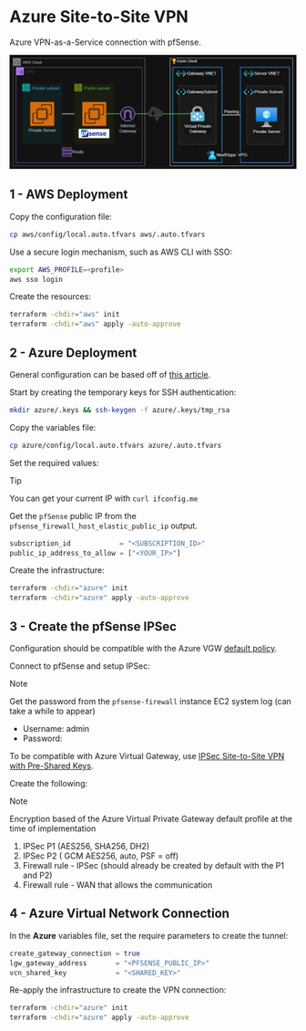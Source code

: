 # Azure Site-to-Site VPN

Azure VPN-as-a-Service connection with pfSense.

<img src=".assets/azure-pfsense.png" />

## 1 - AWS Deployment

Copy the configuration file:

```sh
cp aws/config/local.auto.tfvars aws/.auto.tfvars
```

Use a secure login mechanism, such as AWS CLI with SSO:

```sh
export AWS_PROFILE=<profile>
aws sso login
```

Create the resources:

```sh
terraform -chdir="aws" init
terraform -chdir="aws" apply -auto-approve
```

## 2 - Azure Deployment

General configuration can be based off of [this article][azure-s2s-vpn-tutorial].

Start by creating the temporary keys for SSH authentication:

```sh
mkdir azure/.keys && ssh-keygen -f azure/.keys/tmp_rsa
```

Copy the variables file:

```sh
cp azure/config/local.auto.tfvars azure/.auto.tfvars
```

Set the required values:

> [!TIP]
> You can get your current IP with `curl ifconfig.me`

Get the `pfSense` public IP from the `pfsense_firewall_host_elastic_public_ip` output.

```terraform
subscription_id            = "<SUBSCRIPTION_ID>"
public_ip_address_to_allow = ["<YOUR_IP>"]
```

Create the infrastructure:

```sh
terraform -chdir="azure" init
terraform -chdir="azure" apply -auto-approve
```

## 3 - Create the pfSense IPSec

Configuration should be compatible with the Azure VGW [default policy][azure-ipsec-policy].

Connect to pfSense and setup IPSec:

> [!NOTE]
> Get the password from the `pfsense-firewall` instance EC2 system log (can take a while to appear)

- Username: admin
- Password: <system log password>

To be compatible with Azure Virtual Gateway, use [IPSec Site-to-Site VPN with Pre-Shared Keys][ipsec-s2s-psk].

Create the following:

> [!NOTE]
> Encryption based of the Azure Virtual Private Gateway default profile at the time of implementation

1. IPSec P1 (AES256, SHA256, DH2)
2. IPSec P2 (	GCM AES256, auto, PSF = off)
3. Firewall rule - IPSec (should already be created by default with the P1 and P2)
4. Firewall rule - WAN that allows the communication

## 4 - Azure Virtual Network Connection

In the **Azure** variables file, set the require parameters to create the tunnel:

```terraform
create_gateway_connection = true
lgw_gateway_address       = "<PFSENSE_PUBLIC_IP>"
vcn_shared_key            = "<SHARED_KEY>"
```

Re-apply the infrastructure to create the VPN connection:

```sh
terraform -chdir="azure" init
terraform -chdir="azure" apply -auto-approve
```



[azure-s2s-vpn-tutorial]: https://learn.microsoft.com/en-us/azure/vpn-gateway/tutorial-site-to-site-portal
[ipsec-s2s-psk]: https://docs.netgate.com/pfsense/en/latest/recipes/ipsec-s2s-psk.html
[azure-ipsec-policy]: https://learn.microsoft.com/en-us/azure/vpn-gateway/vpn-gateway-about-vpn-devices
